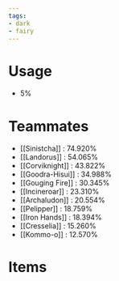 ```yaml
---
tags:
- dark
- fairy
---
```

# Usage
- 5%
# Teammates
- [[Sinistcha]] : 74.920%
- [[Landorus]] : 54.065%
- [[Corviknight]] : 43.822%
- [[Goodra-Hisui]] : 34.988%
- [[Gouging Fire]] : 30.345%
- [[Incineroar]] : 23.310%
- [[Archaludon]] : 20.554%
- [[Pelipper]] : 18.759%
- [[Iron Hands]] : 18.394%
- [[Cresselia]] : 15.260%
- [[Kommo-o]] : 12.570%
# Items